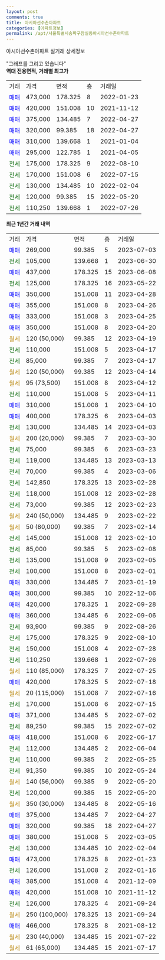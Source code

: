 ```yaml
---
layout: post
comments: true
title: 아시아선수촌아파트
categories: [아파트정보]
permalink: /apt/서울특별시송파구잠실동아시아선수촌아파트
---
```


아시아선수촌아파트 실거래 상세정보

<script type="text/javascript">
  google.charts.load('current', {'packages':['line', 'corechart']});
  google.charts.setOnLoadCallback(drawChart);

  function drawChart() {
    var data = new google.visualization.DataTable();
    data.addColumn('date', '거래일');
    data.addColumn('number', "매매");
    data.addColumn('number', "전세");
    data.addColumn('number', "전매");

    data.addRows([[new Date(Date.parse("2023-07-03")), 269000, null, null], [new Date(Date.parse("2023-06-30")), null, 105000, null], [new Date(Date.parse("2023-06-08")), 437000, null, null], [new Date(Date.parse("2023-05-22")), null, 125000, null], [new Date(Date.parse("2023-04-28")), 350000, null, null], [new Date(Date.parse("2023-04-26")), 355000, null, null], [new Date(Date.parse("2023-04-25")), 333000, null, null], [new Date(Date.parse("2023-04-20")), 350000, null, null], [new Date(Date.parse("2023-04-19")), null, null, null], [new Date(Date.parse("2023-04-17")), null, 110000, null], [new Date(Date.parse("2023-04-17")), null, 85000, null], [new Date(Date.parse("2023-04-14")), null, null, null], [new Date(Date.parse("2023-04-12")), null, null, null], [new Date(Date.parse("2023-04-11")), null, 110000, null], [new Date(Date.parse("2023-04-10")), 310000, null, null], [new Date(Date.parse("2023-04-03")), 400000, null, null], [new Date(Date.parse("2023-04-03")), null, 130000, null], [new Date(Date.parse("2023-03-30")), null, null, null], [new Date(Date.parse("2023-03-23")), null, 75000, null], [new Date(Date.parse("2023-03-13")), null, 119000, null], [new Date(Date.parse("2023-03-06")), null, 70000, null], [new Date(Date.parse("2023-02-28")), null, 142850, null], [new Date(Date.parse("2023-02-28")), null, 118000, null], [new Date(Date.parse("2023-02-23")), null, 73000, null], [new Date(Date.parse("2023-02-22")), null, null, null], [new Date(Date.parse("2023-02-14")), null, null, null], [new Date(Date.parse("2023-02-10")), null, 145000, null], [new Date(Date.parse("2023-02-08")), null, 85000, null], [new Date(Date.parse("2023-02-05")), null, 135000, null], [new Date(Date.parse("2023-02-01")), null, 100000, null], [new Date(Date.parse("2023-01-19")), 330000, null, null], [new Date(Date.parse("2022-12-06")), 300000, null, null], [new Date(Date.parse("2022-09-28")), 420000, null, null], [new Date(Date.parse("2022-09-06")), 360000, null, null], [new Date(Date.parse("2022-08-26")), null, 93900, null], [new Date(Date.parse("2022-08-10")), null, 175000, null], [new Date(Date.parse("2022-07-28")), null, 150000, null], [new Date(Date.parse("2022-07-26")), null, 110250, null], [new Date(Date.parse("2022-07-25")), null, null, null], [new Date(Date.parse("2022-07-18")), 420000, null, null], [new Date(Date.parse("2022-07-16")), null, null, null], [new Date(Date.parse("2022-07-15")), null, 170000, null], [new Date(Date.parse("2022-07-02")), 371000, null, null], [new Date(Date.parse("2022-07-02")), null, 89250, null], [new Date(Date.parse("2022-06-17")), 418000, null, null], [new Date(Date.parse("2022-06-04")), null, 112000, null], [new Date(Date.parse("2022-05-25")), null, 110000, null], [new Date(Date.parse("2022-05-24")), null, 91350, null], [new Date(Date.parse("2022-05-20")), null, null, null], [new Date(Date.parse("2022-05-20")), null, 120000, null], [new Date(Date.parse("2022-05-16")), null, null, null], [new Date(Date.parse("2022-04-27")), 375000, null, null], [new Date(Date.parse("2022-04-27")), 320000, null, null], [new Date(Date.parse("2022-03-05")), 380000, null, null], [new Date(Date.parse("2022-02-04")), null, 130000, null], [new Date(Date.parse("2022-01-23")), 473000, null, null], [new Date(Date.parse("2022-01-16")), null, 126000, null], [new Date(Date.parse("2021-12-09")), 385000, null, null], [new Date(Date.parse("2021-11-12")), 420000, null, null], [new Date(Date.parse("2021-09-24")), null, 126000, null], [new Date(Date.parse("2021-09-24")), null, null, null], [new Date(Date.parse("2021-08-12")), 466000, null, null], [new Date(Date.parse("2021-07-22")), null, null, null], [new Date(Date.parse("2021-07-17")), null, null, null]]);

    var options = {
      hAxis: {
        format: 'yyyy/MM/dd'
      },    
      lineWidth: 0,
      pointsVisible: true,    
      title: '최근 1년간 유형별 실거래가 분포',
      legend: { position: 'bottom' }
    };

    var formatter = new google.visualization.NumberFormat({pattern:'###,###'} );
    formatter.format(data, 1);
    formatter.format(data, 2);
    
    setTimeout(function() {
        var chart = new google.visualization.LineChart(document.getElementById('columnchart_material'));
        chart.draw(data, (options));
        document.getElementById('loading').style.display = 'none';
    }, 200);
  }
</script>


<div id="loading" style="z-index:20; display: block; margin-left: 0px">"그래프를 그리고 있습니다"</div>
<div id="columnchart_material" style="width: 95%; margin-left: 0px; display: block"></div>
<!-- contents start -->
<b>역대 전용면적, 거래별 최고가</b>
<table class="sortable">
    <tr>
      <td>거래</td>
      <td>가격</td>
      <td>면적</td>
      <td>층</td>
      <td>거래일</td>
    </tr>
        <tr>
          <td><a style="color: blue">매매</a></td>
          <td>473,000</td>
          <td>178.325</td>
          <td>8</td>
          <td>2022-01-23</td>
        </tr>            <tr>
          <td><a style="color: blue">매매</a></td>
          <td>420,000</td>
          <td>151.008</td>
          <td>10</td>
          <td>2021-11-12</td>
        </tr>            <tr>
          <td><a style="color: blue">매매</a></td>
          <td>375,000</td>
          <td>134.485</td>
          <td>7</td>
          <td>2022-04-27</td>
        </tr>            <tr>
          <td><a style="color: blue">매매</a></td>
          <td>320,000</td>
          <td>99.385</td>
          <td>18</td>
          <td>2022-04-27</td>
        </tr>            <tr>
          <td><a style="color: blue">매매</a></td>
          <td>310,000</td>
          <td>139.668</td>
          <td>1</td>
          <td>2021-01-04</td>
        </tr>            <tr>
          <td><a style="color: blue">매매</a></td>
          <td>295,000</td>
          <td>122.785</td>
          <td>1</td>
          <td>2021-04-05</td>
        </tr>        
        <tr>
              <td><a style="color: darkgreen">전세</a></td>
              <td>175,000</td>
              <td>178.325</td>
              <td>9</td>
              <td>2022-08-10</td>
            </tr>            <tr>
              <td><a style="color: darkgreen">전세</a></td>
              <td>170,000</td>
              <td>151.008</td>
              <td>6</td>
              <td>2022-07-15</td>
            </tr>            <tr>
              <td><a style="color: darkgreen">전세</a></td>
              <td>130,000</td>
              <td>134.485</td>
              <td>10</td>
              <td>2022-02-04</td>
            </tr>            <tr>
              <td><a style="color: darkgreen">전세</a></td>
              <td>120,000</td>
              <td>99.385</td>
              <td>15</td>
              <td>2022-05-20</td>
            </tr>            <tr>
              <td><a style="color: darkgreen">전세</a></td>
              <td>110,250</td>
              <td>139.668</td>
              <td>1</td>
              <td>2022-07-26</td>
            </tr>        
    
</table>

<b>최근 1년간 거래 내역</b>

<table class="sortable">
    <tr>
      <td>거래</td>
      <td>가격</td>
      <td>면적</td>
      <td>층</td>
      <td>거래일</td>
    </tr>
    <tr>
      <td><a style="color: blue">매매</a></td>
      <td>269,000</td>
      <td>99.385</td>
      <td>5</td>
      <td>2023-07-03</td>
    </tr>          <tr>
      <td><a style="color: darkgreen">전세</a></td>
      <td>105,000</td>
      <td>139.668</td>
      <td>1</td>
      <td>2023-06-30</td>
    </tr>          <tr>
      <td><a style="color: blue">매매</a></td>
      <td>437,000</td>
      <td>178.325</td>
      <td>15</td>
      <td>2023-06-08</td>
    </tr>          <tr>
      <td><a style="color: darkgreen">전세</a></td>
      <td>125,000</td>
      <td>178.325</td>
      <td>16</td>
      <td>2023-05-22</td>
    </tr>          <tr>
      <td><a style="color: blue">매매</a></td>
      <td>350,000</td>
      <td>151.008</td>
      <td>11</td>
      <td>2023-04-28</td>
    </tr>          <tr>
      <td><a style="color: blue">매매</a></td>
      <td>355,000</td>
      <td>151.008</td>
      <td>8</td>
      <td>2023-04-26</td>
    </tr>          <tr>
      <td><a style="color: blue">매매</a></td>
      <td>333,000</td>
      <td>151.008</td>
      <td>3</td>
      <td>2023-04-25</td>
    </tr>          <tr>
      <td><a style="color: blue">매매</a></td>
      <td>350,000</td>
      <td>151.008</td>
      <td>8</td>
      <td>2023-04-20</td>
    </tr>          <tr>
      <td><a style="color: darkgoldenrod">월세</a></td>
      <td>120 (50,000)</td>
      <td>99.385</td>
      <td>12</td>
      <td>2023-04-19</td>
    </tr>          <tr>
      <td><a style="color: darkgreen">전세</a></td>
      <td>110,000</td>
      <td>151.008</td>
      <td>5</td>
      <td>2023-04-17</td>
    </tr>          <tr>
      <td><a style="color: darkgreen">전세</a></td>
      <td>85,000</td>
      <td>99.385</td>
      <td>7</td>
      <td>2023-04-17</td>
    </tr>          <tr>
      <td><a style="color: darkgoldenrod">월세</a></td>
      <td>120 (50,000)</td>
      <td>99.385</td>
      <td>12</td>
      <td>2023-04-14</td>
    </tr>          <tr>
      <td><a style="color: darkgoldenrod">월세</a></td>
      <td>95 (73,500)</td>
      <td>151.008</td>
      <td>8</td>
      <td>2023-04-12</td>
    </tr>          <tr>
      <td><a style="color: darkgreen">전세</a></td>
      <td>110,000</td>
      <td>151.008</td>
      <td>5</td>
      <td>2023-04-11</td>
    </tr>          <tr>
      <td><a style="color: blue">매매</a></td>
      <td>310,000</td>
      <td>151.008</td>
      <td>1</td>
      <td>2023-04-10</td>
    </tr>          <tr>
      <td><a style="color: blue">매매</a></td>
      <td>400,000</td>
      <td>178.325</td>
      <td>6</td>
      <td>2023-04-03</td>
    </tr>          <tr>
      <td><a style="color: darkgreen">전세</a></td>
      <td>130,000</td>
      <td>134.485</td>
      <td>14</td>
      <td>2023-04-03</td>
    </tr>          <tr>
      <td><a style="color: darkgoldenrod">월세</a></td>
      <td>200 (20,000)</td>
      <td>99.385</td>
      <td>7</td>
      <td>2023-03-30</td>
    </tr>          <tr>
      <td><a style="color: darkgreen">전세</a></td>
      <td>75,000</td>
      <td>99.385</td>
      <td>6</td>
      <td>2023-03-23</td>
    </tr>          <tr>
      <td><a style="color: darkgreen">전세</a></td>
      <td>119,000</td>
      <td>134.485</td>
      <td>13</td>
      <td>2023-03-13</td>
    </tr>          <tr>
      <td><a style="color: darkgreen">전세</a></td>
      <td>70,000</td>
      <td>99.385</td>
      <td>4</td>
      <td>2023-03-06</td>
    </tr>          <tr>
      <td><a style="color: darkgreen">전세</a></td>
      <td>142,850</td>
      <td>178.325</td>
      <td>13</td>
      <td>2023-02-28</td>
    </tr>          <tr>
      <td><a style="color: darkgreen">전세</a></td>
      <td>118,000</td>
      <td>151.008</td>
      <td>12</td>
      <td>2023-02-28</td>
    </tr>          <tr>
      <td><a style="color: darkgreen">전세</a></td>
      <td>73,000</td>
      <td>99.385</td>
      <td>12</td>
      <td>2023-02-23</td>
    </tr>          <tr>
      <td><a style="color: darkgoldenrod">월세</a></td>
      <td>240 (50,000)</td>
      <td>134.485</td>
      <td>9</td>
      <td>2023-02-22</td>
    </tr>          <tr>
      <td><a style="color: darkgoldenrod">월세</a></td>
      <td>50 (80,000)</td>
      <td>99.385</td>
      <td>7</td>
      <td>2023-02-14</td>
    </tr>          <tr>
      <td><a style="color: darkgreen">전세</a></td>
      <td>145,000</td>
      <td>151.008</td>
      <td>12</td>
      <td>2023-02-10</td>
    </tr>          <tr>
      <td><a style="color: darkgreen">전세</a></td>
      <td>85,000</td>
      <td>99.385</td>
      <td>5</td>
      <td>2023-02-08</td>
    </tr>          <tr>
      <td><a style="color: darkgreen">전세</a></td>
      <td>135,000</td>
      <td>151.008</td>
      <td>9</td>
      <td>2023-02-05</td>
    </tr>          <tr>
      <td><a style="color: darkgreen">전세</a></td>
      <td>100,000</td>
      <td>151.008</td>
      <td>8</td>
      <td>2023-02-01</td>
    </tr>          <tr>
      <td><a style="color: blue">매매</a></td>
      <td>330,000</td>
      <td>134.485</td>
      <td>7</td>
      <td>2023-01-19</td>
    </tr>          <tr>
      <td><a style="color: blue">매매</a></td>
      <td>300,000</td>
      <td>99.385</td>
      <td>10</td>
      <td>2022-12-06</td>
    </tr>          <tr>
      <td><a style="color: blue">매매</a></td>
      <td>420,000</td>
      <td>178.325</td>
      <td>1</td>
      <td>2022-09-28</td>
    </tr>          <tr>
      <td><a style="color: blue">매매</a></td>
      <td>360,000</td>
      <td>134.485</td>
      <td>6</td>
      <td>2022-09-06</td>
    </tr>          <tr>
      <td><a style="color: darkgreen">전세</a></td>
      <td>93,900</td>
      <td>99.385</td>
      <td>9</td>
      <td>2022-08-26</td>
    </tr>          <tr>
      <td><a style="color: darkgreen">전세</a></td>
      <td>175,000</td>
      <td>178.325</td>
      <td>9</td>
      <td>2022-08-10</td>
    </tr>          <tr>
      <td><a style="color: darkgreen">전세</a></td>
      <td>150,000</td>
      <td>151.008</td>
      <td>4</td>
      <td>2022-07-28</td>
    </tr>          <tr>
      <td><a style="color: darkgreen">전세</a></td>
      <td>110,250</td>
      <td>139.668</td>
      <td>1</td>
      <td>2022-07-26</td>
    </tr>          <tr>
      <td><a style="color: darkgoldenrod">월세</a></td>
      <td>110 (85,000)</td>
      <td>178.325</td>
      <td>7</td>
      <td>2022-07-25</td>
    </tr>          <tr>
      <td><a style="color: blue">매매</a></td>
      <td>420,000</td>
      <td>178.325</td>
      <td>5</td>
      <td>2022-07-18</td>
    </tr>          <tr>
      <td><a style="color: darkgoldenrod">월세</a></td>
      <td>20 (115,000)</td>
      <td>151.008</td>
      <td>7</td>
      <td>2022-07-16</td>
    </tr>          <tr>
      <td><a style="color: darkgreen">전세</a></td>
      <td>170,000</td>
      <td>151.008</td>
      <td>6</td>
      <td>2022-07-15</td>
    </tr>          <tr>
      <td><a style="color: blue">매매</a></td>
      <td>371,000</td>
      <td>134.485</td>
      <td>5</td>
      <td>2022-07-02</td>
    </tr>          <tr>
      <td><a style="color: darkgreen">전세</a></td>
      <td>89,250</td>
      <td>99.385</td>
      <td>15</td>
      <td>2022-07-02</td>
    </tr>          <tr>
      <td><a style="color: blue">매매</a></td>
      <td>418,000</td>
      <td>151.008</td>
      <td>6</td>
      <td>2022-06-17</td>
    </tr>          <tr>
      <td><a style="color: darkgreen">전세</a></td>
      <td>112,000</td>
      <td>134.485</td>
      <td>2</td>
      <td>2022-06-04</td>
    </tr>          <tr>
      <td><a style="color: darkgreen">전세</a></td>
      <td>110,000</td>
      <td>99.385</td>
      <td>2</td>
      <td>2022-05-25</td>
    </tr>          <tr>
      <td><a style="color: darkgreen">전세</a></td>
      <td>91,350</td>
      <td>99.385</td>
      <td>10</td>
      <td>2022-05-24</td>
    </tr>          <tr>
      <td><a style="color: darkgoldenrod">월세</a></td>
      <td>140 (56,000)</td>
      <td>99.385</td>
      <td>9</td>
      <td>2022-05-20</td>
    </tr>          <tr>
      <td><a style="color: darkgreen">전세</a></td>
      <td>120,000</td>
      <td>99.385</td>
      <td>15</td>
      <td>2022-05-20</td>
    </tr>          <tr>
      <td><a style="color: darkgoldenrod">월세</a></td>
      <td>350 (30,000)</td>
      <td>134.485</td>
      <td>8</td>
      <td>2022-05-16</td>
    </tr>          <tr>
      <td><a style="color: blue">매매</a></td>
      <td>375,000</td>
      <td>134.485</td>
      <td>7</td>
      <td>2022-04-27</td>
    </tr>          <tr>
      <td><a style="color: blue">매매</a></td>
      <td>320,000</td>
      <td>99.385</td>
      <td>18</td>
      <td>2022-04-27</td>
    </tr>          <tr>
      <td><a style="color: blue">매매</a></td>
      <td>380,000</td>
      <td>151.008</td>
      <td>5</td>
      <td>2022-03-05</td>
    </tr>          <tr>
      <td><a style="color: darkgreen">전세</a></td>
      <td>130,000</td>
      <td>134.485</td>
      <td>10</td>
      <td>2022-02-04</td>
    </tr>          <tr>
      <td><a style="color: blue">매매</a></td>
      <td>473,000</td>
      <td>178.325</td>
      <td>8</td>
      <td>2022-01-23</td>
    </tr>          <tr>
      <td><a style="color: darkgreen">전세</a></td>
      <td>126,000</td>
      <td>151.008</td>
      <td>2</td>
      <td>2022-01-16</td>
    </tr>          <tr>
      <td><a style="color: blue">매매</a></td>
      <td>385,000</td>
      <td>151.008</td>
      <td>4</td>
      <td>2021-12-09</td>
    </tr>          <tr>
      <td><a style="color: blue">매매</a></td>
      <td>420,000</td>
      <td>151.008</td>
      <td>10</td>
      <td>2021-11-12</td>
    </tr>          <tr>
      <td><a style="color: darkgreen">전세</a></td>
      <td>126,000</td>
      <td>178.325</td>
      <td>4</td>
      <td>2021-09-24</td>
    </tr>          <tr>
      <td><a style="color: darkgoldenrod">월세</a></td>
      <td>250 (100,000)</td>
      <td>178.325</td>
      <td>13</td>
      <td>2021-09-24</td>
    </tr>          <tr>
      <td><a style="color: blue">매매</a></td>
      <td>466,000</td>
      <td>178.325</td>
      <td>8</td>
      <td>2021-08-12</td>
    </tr>          <tr>
      <td><a style="color: darkgoldenrod">월세</a></td>
      <td>230 (40,000)</td>
      <td>134.485</td>
      <td>15</td>
      <td>2021-07-22</td>
    </tr>          <tr>
      <td><a style="color: darkgoldenrod">월세</a></td>
      <td>61 (65,000)</td>
      <td>134.485</td>
      <td>15</td>
      <td>2021-07-17</td>
    </tr>      </table>
<!-- contents end -->    

